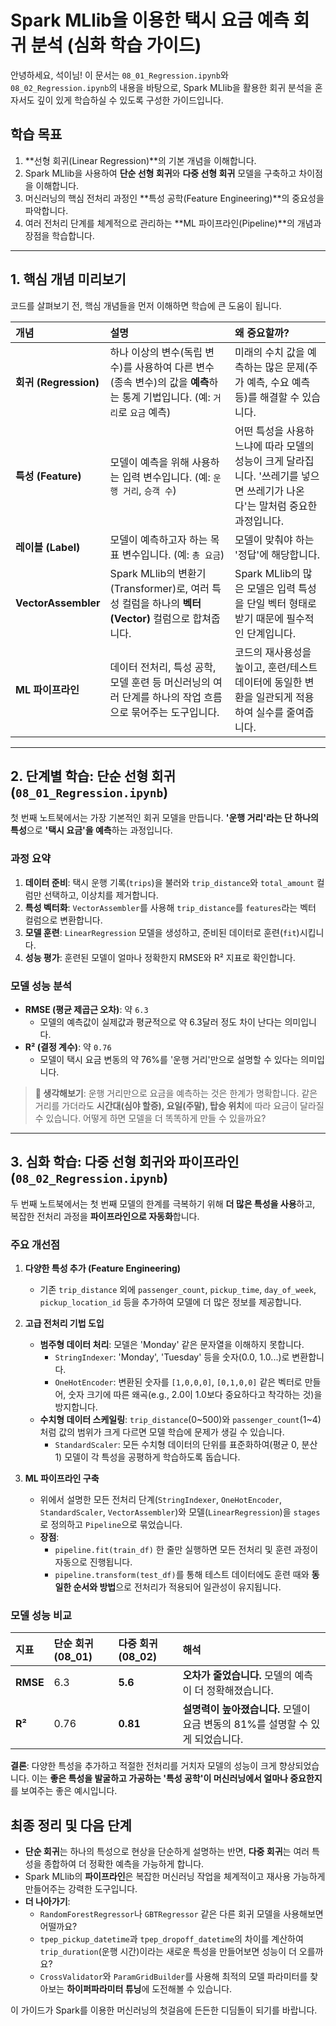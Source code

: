 # Spark MLlib을 이용한 택시 요금 예측 회귀 분석 (심화 학습 가이드)

안녕하세요, 석이님! 이 문서는 `08_01_Regression.ipynb`와 `08_02_Regression.ipynb`의 내용을 바탕으로, Spark MLlib을 활용한 회귀 분석을 혼자서도 깊이 있게 학습하실 수 있도록 구성한 가이드입니다.

## 학습 목표
1.  **선형 회귀(Linear Regression)**의 기본 개념을 이해합니다.
2.  Spark MLlib을 사용하여 **단순 선형 회귀**와 **다중 선형 회귀** 모델을 구축하고 차이점을 이해합니다.
3.  머신러닝의 핵심 전처리 과정인 **특성 공학(Feature Engineering)**의 중요성을 파악합니다.
4.  여러 전처리 단계를 체계적으로 관리하는 **ML 파이프라인(Pipeline)**의 개념과 장점을 학습합니다.

---

## 1. 핵심 개념 미리보기

코드를 살펴보기 전, 핵심 개념들을 먼저 이해하면 학습에 큰 도움이 됩니다.

| 개념 | 설명 | 왜 중요할까? |
| :--- | :--- | :--- |
| **회귀 (Regression)** | 하나 이상의 변수(독립 변수)를 사용하여 다른 변수(종속 변수)의 값을 **예측**하는 통계 기법입니다. (예: `거리`로 `요금` 예측) | 미래의 수치 값을 예측하는 많은 문제(주가 예측, 수요 예측 등)를 해결할 수 있습니다. |
| **특성 (Feature)** | 모델이 예측을 위해 사용하는 입력 변수입니다. (예: `운행 거리`, `승객 수`) | 어떤 특성을 사용하느냐에 따라 모델의 성능이 크게 달라집니다. '쓰레기를 넣으면 쓰레기가 나온다'는 말처럼 중요한 과정입니다. |
| **레이블 (Label)** | 모델이 예측하고자 하는 목표 변수입니다. (예: `총 요금`) | 모델이 맞춰야 하는 '정답'에 해당합니다. |
| **VectorAssembler** | Spark MLlib의 변환기(Transformer)로, 여러 특성 컬럼을 하나의 **벡터(Vector)** 컬럼으로 합쳐줍니다. | Spark MLlib의 많은 모델은 입력 특성을 단일 벡터 형태로 받기 때문에 필수적인 단계입니다. |
| **ML 파이프라인** | 데이터 전처리, 특성 공학, 모델 훈련 등 머신러닝의 여러 단계를 하나의 작업 흐름으로 묶어주는 도구입니다. | 코드의 재사용성을 높이고, 훈련/테스트 데이터에 동일한 변환을 일관되게 적용하여 실수를 줄여줍니다. |

---

## 2. 단계별 학습: 단순 선형 회귀 (`08_01_Regression.ipynb`)

첫 번째 노트북에서는 가장 기본적인 회귀 모델을 만듭니다. **'운행 거리'라는 단 하나의 특성**으로 **'택시 요금'을 예측**하는 과정입니다.

### 과정 요약
1.  **데이터 준비**: 택시 운행 기록(`trips`)을 불러와 `trip_distance`와 `total_amount` 컬럼만 선택하고, 이상치를 제거합니다.
2.  **특성 벡터화**: `VectorAssembler`를 사용해 `trip_distance`를 `features`라는 벡터 컬럼으로 변환합니다.
3.  **모델 훈련**: `LinearRegression` 모델을 생성하고, 준비된 데이터로 훈련(`fit`)시킵니다.
4.  **성능 평가**: 훈련된 모델이 얼마나 정확한지 RMSE와 R² 지표로 확인합니다.

### 모델 성능 분석
-   **RMSE (평균 제곱근 오차)**: 약 `6.3`
    -   모델의 예측값이 실제값과 평균적으로 약 6.3달러 정도 차이 난다는 의미입니다.
-   **R² (결정 계수)**: 약 `0.76`
    -   모델이 택시 요금 변동의 약 76%를 '운행 거리'만으로 설명할 수 있다는 의미입니다.

> **🤔 생각해보기**: 운행 거리만으로 요금을 예측하는 것은 한계가 명확합니다. 같은 거리를 가더라도 **시간대(심야 할증), 요일(주말), 탑승 위치**에 따라 요금이 달라질 수 있습니다. 어떻게 하면 모델을 더 똑똑하게 만들 수 있을까요?

---

## 3. 심화 학습: 다중 선형 회귀와 파이프라인 (`08_02_Regression.ipynb`)

두 번째 노트북에서는 첫 번째 모델의 한계를 극복하기 위해 **더 많은 특성을 사용**하고, 복잡한 전처리 과정을 **파이프라인으로 자동화**합니다.

### 주요 개선점
1.  **다양한 특성 추가 (Feature Engineering)**
    -   기존 `trip_distance` 외에 `passenger_count`, `pickup_time`, `day_of_week`, `pickup_location_id` 등을 추가하여 모델에 더 많은 정보를 제공합니다.

2.  **고급 전처리 기법 도입**
    -   **범주형 데이터 처리**: 모델은 'Monday' 같은 문자열을 이해하지 못합니다.
        -   `StringIndexer`: 'Monday', 'Tuesday' 등을 숫자(0.0, 1.0...)로 변환합니다.
        -   `OneHotEncoder`: 변환된 숫자를 `[1,0,0,0]`, `[0,1,0,0]` 같은 벡터로 만들어, 숫자 크기에 따른 왜곡(e.g., 2.0이 1.0보다 중요하다고 착각하는 것)을 방지합니다.
    -   **수치형 데이터 스케일링**: `trip_distance`(0~500)와 `passenger_count`(1~4)처럼 값의 범위가 크게 다르면 모델 학습에 문제가 생길 수 있습니다.
        -   `StandardScaler`: 모든 수치형 데이터의 단위를 표준화하여(평균 0, 분산 1) 모델이 각 특성을 공평하게 학습하도록 돕습니다.

3.  **ML 파이프라인 구축**
    -   위에서 설명한 모든 전처리 단계(`StringIndexer`, `OneHotEncoder`, `StandardScaler`, `VectorAssembler`)와 모델(`LinearRegression`)을 `stages`로 정의하고 `Pipeline`으로 묶었습니다.
    -   **장점**:
        -   `pipeline.fit(train_df)` 한 줄만 실행하면 모든 전처리 및 훈련 과정이 자동으로 진행됩니다.
        -   `pipeline.transform(test_df)`를 통해 테스트 데이터에도 훈련 때와 **동일한 순서와 방법**으로 전처리가 적용되어 일관성이 유지됩니다.

### 모델 성능 비교

| 지표 | 단순 회귀 (08_01) | 다중 회귀 (08_02) | 해석 |
| :--- | :--- | :--- | :--- |
| **RMSE** | 6.3 | **5.6** | **오차가 줄었습니다.** 모델의 예측이 더 정확해졌습니다. |
| **R²** | 0.76 | **0.81** | **설명력이 높아졌습니다.** 모델이 요금 변동의 81%를 설명할 수 있게 되었습니다. |

**결론**: 다양한 특성을 추가하고 적절한 전처리를 거치자 모델의 성능이 크게 향상되었습니다. 이는 **좋은 특성을 발굴하고 가공하는 '특성 공학'이 머신러닝에서 얼마나 중요한지**를 보여주는 좋은 예시입니다.

## 최종 정리 및 다음 단계
-   **단순 회귀**는 하나의 특성으로 현상을 단순하게 설명하는 반면, **다중 회귀**는 여러 특성을 종합하여 더 정확한 예측을 가능하게 합니다.
-   Spark MLlib의 **파이프라인**은 복잡한 머신러닝 작업을 체계적이고 재사용 가능하게 만들어주는 강력한 도구입니다.
-   **더 나아가기**:
    -   `RandomForestRegressor`나 `GBTRegressor` 같은 다른 회귀 모델을 사용해보면 어떨까요?
    -   `tpep_pickup_datetime`과 `tpep_dropoff_datetime`의 차이를 계산하여 `trip_duration`(운행 시간)이라는 새로운 특성을 만들어보면 성능이 더 오를까요?
    -   `CrossValidator`와 `ParamGridBuilder`를 사용해 최적의 모델 파라미터를 찾아보는 **하이퍼파라미터 튜닝**에 도전해볼 수 있습니다.

이 가이드가 Spark를 이용한 머신러닝의 첫걸음에 든든한 디딤돌이 되기를 바랍니다.